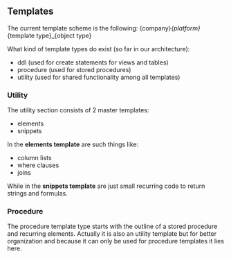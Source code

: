 ## Templates

The current template scheme is the following:
{company}_{platform}_{template type}_{object type}

What kind of template types do exist (so far in our architecture):
* ddl (used for create statements for views and tables)
* procedure (used for stored procedures)
* utility (used for shared functionality among all templates)

### Utility

The utility section consists of 2 master templates:
* elements
* snippets

In the **elements template** are such things like:
* column lists
* where clauses
* joins

While in the **snippets template** are just small recurring code to return strings and formulas.

### Procedure

The procedure template type starts with the outline of a stored procedure and recurring elements. Actually it is also an 
utility template but for better organization and because it can only be used for procedure templates it lies here.
